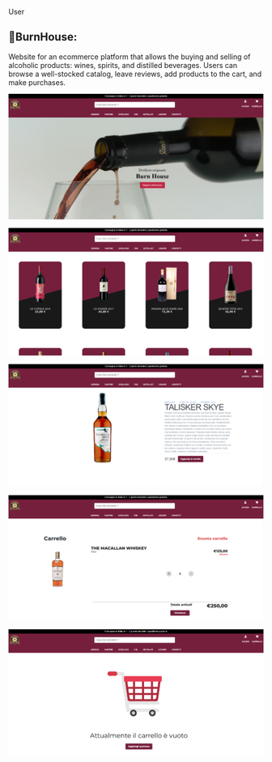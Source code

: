 User
## 🍷BurnHouse:
Website for an ecommerce platform that allows the buying and selling of alcoholic products: wines, spirits, and distilled beverages. Users can browse a well-stocked catalog, leave reviews, add products to the cart, and make purchases.

![Home](./home.PNG)
  
   
![Catalogue](./catalogue.PNG)
  
   
![Product](./product.PNG)
  
   
![Cart](./cart.PNG)
  
   
![Empty Cart](./emptyCart.PNG)


